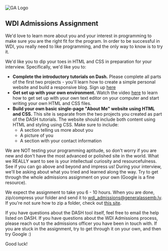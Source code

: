 ![GA Logo](https://raw.github.com/generalassembly/ga-ruby-on-rails-for-devs/master/images/ga.png)

## WDI Admissions Assignment

We'd love to learn more about you and your interest in programming to make sure you are the right fit for the program. In order to be successful in WDI, you really need to like programming, and the only way to know is to try it.

We'd like you to dip your toes in HTML and CSS in preparation for your interview. Specifically, we'd like you to:

* **Complete the introductory tutorials on Dash.** Please complete all parts of the first two projects - you'll learn how to create a simple personal website and build a responsive blog. Sign up [here](http://dash.generalassemb.ly/?vip=true)
* **Get set up with your own environment.** Watch the video [here](http://generalassembly.wistia.com/medias/qzig8mp4mv) to learn how to get set up with your own text editor on your computer and start writing your own HTML and CSS files.
* **Build your own basic single-page "About Me" website using HTML and CSS.** This site is separate from the two projects you created as part of the DASH tutorials. The website should include both content using HTML and styling using CSS. Make sure to include:
	* A section telling us more about you
	* A picture of you
	* A section with your contact information

We are NOT testing your programming aptitude, so don't worry if you are new and don't have the most advanced or polished site in the world. What we REALLY want to see is your intellectual curiosity and resourcefulness. See if you can go above and beyond and impress us! During your interview, we'll be asking about what you tried and learned along the way. Try to get through the whole admissions assignment on your own (Google is a fine resource).

We expect the assignment to take you 6 - 10 hours. When you are done, zip/compress your folder and send it to [wdi_admissions@generalassemb.ly](mailto:wdi_admissions@generalassemb.ly). If you're not sure how to zip a folder, check out [this site](http://www.macinstruct.com/node/159).

If you have questions about the DASH tool itself, feel free to email the help listed on DASH. If you have questions about the WDI Admissions process, please reach out to the admissions officer you have been in touch with. If you are stuck in the assignment, try to get through it on your own, and then try Google :) 

Good luck!